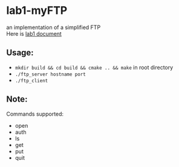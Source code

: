 # lab1-myFTP
an implementation of a simplified FTP  
Here is [lab1 document](https://edu.n2sys.cn/#/tut_lab/lv1/README)
  
## Usage:
* `mkdir build && cd build && cmake .. && make` in root directory  
* `./ftp_server hostname port`
* `./ftp_client`

## Note:
Commands supported:
* open  
* auth
* ls
* get
* put
* quit
